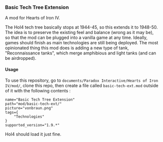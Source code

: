 ### Basic Tech Tree Extension

A mod for Hearts of Iron IV.

The HoI4 tech tree basically stops at 1944-45, so this extends it to 1948-50. The idea is to preserve the existing feel and balance (wrong as it may be), so that the mod can be plugged into a vanilla game at any time. Ideally, games should finish as main technologies are still being deployed. The most opinionated thing this mod does is adding a new type of tank, "Reconnaissance tanks", which merge amphibious and light tanks (and can be airdropped).

#### Usage

To use this repository, go to `documents/Paradox Interactive/Hearts of Iron IV/mod/`, clone this repo, then create a file called `basic-tech-ext.mod` outside of it with the following contents :

```
name="Basic Tech Tree Extension"
path="mod/basic-tech-ext/"
picture="vonbraun.png"
tags={
	"Technologies"
}
supported_version="1.9.*"
```

HoI4 should load it just fine.
